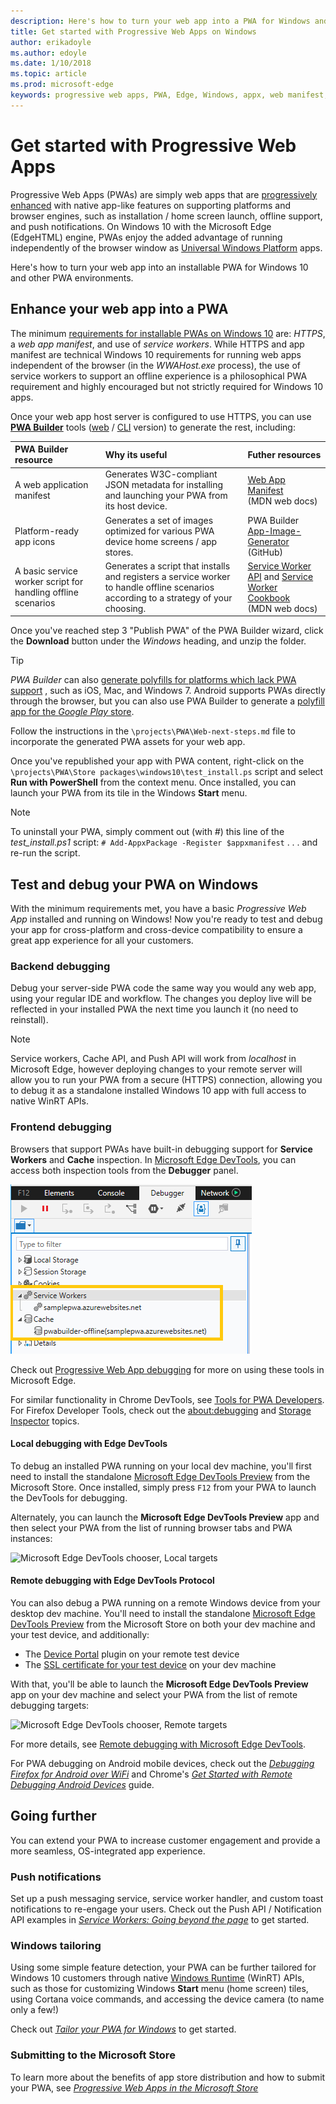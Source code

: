 ```yaml
---
description: Here's how to turn your web app into a PWA for Windows and other platforms
title: Get started with Progressive Web Apps on Windows
author: erikadoyle
ms.author: edoyle
ms.date: 1/10/2018
ms.topic: article
ms.prod: microsoft-edge
keywords: progressive web apps, PWA, Edge, Windows, appx, web manifest, DevTools
---
```


# Get started with Progressive Web Apps

Progressive Web Apps (PWAs) are simply web apps that are [progressively enhanced](https://en.wikipedia.org/wiki/Progressive_enhancement) with native app-like features on supporting platforms and browser engines, such as installation / home screen launch, offline support, and push notifications. On Windows 10 with the Microsoft Edge (EdgeHTML) engine, PWAs enjoy the added advantage of running independently of the browser window as [Universal Windows Platform](https://docs.microsoft.com/en-us/windows/uwp/get-started/whats-a-uwp) apps.

Here's how to turn your web app into an installable PWA for Windows 10 and other PWA environments.

## Enhance your web app into a PWA

The minimum [requirements for installable PWAs on Windows 10](../progressive-web-apps.md#requirements) are: *HTTPS*, a *web app manifest*, and use of *service workers*. While HTTPS and app manifest are technical Windows 10 requirements for running web apps independent of the browser (in the *WWAHost.exe* process), the use of service workers to support an offline experience is a philosophical PWA requirement and highly encouraged but not strictly required for Windows 10 apps.

Once your web app host server is configured to use HTTPS, you can use  [**PWA Builder**](http://docs.pwabuilder.com/) tools ([web](https://www.pwabuilder.com/generator) / [CLI](http://docs.pwabuilder.com/quickstart/quick-start-pwa-using-cli-tools/) version) to generate the rest, including:

PWA Builder resource | Why its useful| Futher resources
:--- | :-- | :----
A web application manifest | Generates W3C-compliant JSON metadata for installing and launching your PWA from its host device.  | [Web App Manifest](https://developer.mozilla.org/en-US/docs/Web/Manifest) <br /> (MDN web docs)
Platform-ready app icons | Generates a set of images optimized for various PWA device home screens / app stores.  | PWA Builder [App-Image-Generator](https://github.com/pwa-builder/App-Image-Generator/tree/master/AppImageGenerator/App_Data) <br /> (GitHub)
A basic service worker script for handling offline scenarios | Generates a script that installs and registers a service worker to handle offline scenarios according to a strategy of your choosing.   | [Service Worker API](https://developer.mozilla.org/en-US/docs/Web/API/Service_Worker_API)  and [Service Worker Cookbook](https://serviceworke.rs/) <br />(MDN web docs)

Once you've reached step 3 "Publish PWA" of the PWA Builder wizard, click the **Download** button under the *Windows* heading, and unzip the folder.

> [!TIP]
> *PWA Builder* can also [generate polyfills for platforms which lack PWA support](http://docs.pwabuilder.com/quickstart/quick-start-polyfills/) , such as iOS, Mac, and Windows 7. Android supports PWAs directly through the browser, but you can also use PWA Builder to generate a [polyfill app for the *Google Play* store](http://docs.pwabuilder.com/tools/how-to-package-android/). 

Follow the instructions in the `\projects\PWA\Web-next-steps.md` file to incorporate the generated PWA assets for your web app.

Once you've republished your app with PWA content, right-click on the `\projects\PWA\Store packages\windows10\test_install.ps` script and select **Run with PowerShell** from the context menu. Once installed, you can launch your PWA from its tile in the Windows **Start** menu.

> [!NOTE]
> To uninstall your PWA, simply comment out (with *#*) this line of the *test_install.ps1* script: 
> `# Add-AppxPackage -Register $appxmanifest`
> . . . and re-run the script.

## Test and debug your PWA on Windows

With the minimum requirements met, you have a basic *Progressive Web App* installed and running on Windows! Now you're ready to test and debug your app for cross-platform and cross-device compatibility to ensure a great app experience for all your customers.

### Backend debugging

Debug your server-side PWA code the same way you would any web app, using your regular IDE and workflow. The changes you deploy live will be reflected in your installed PWA the next time you launch it (no need to reinstall).

> [!NOTE]
> Service workers, Cache API, and Push API will work from *localhost* in Microsoft Edge, however deploying changes to your remote server will allow you to run your PWA from a secure (HTTPS) connection, allowing you to debug it as a standalone installed Windows 10 app with full access to native WinRT APIs.

### Frontend debugging

Browsers that support PWAs have built-in debugging support for **Service Workers** and **Cache** inspection. In [Microsoft Edge DevTools](https://docs.microsoft.com/en-us/microsoft-edge/devtools-guide), you can access both inspection tools from the **Debugger** panel.

![Edge DevTools Service Workers and Cache inspection](../devtools-guide/media/debugger_sw_and_cache.png)

Check out [Progressive Web App debugging](../devtools-guide/debugger/progressive-web-apps.md) for more on using these tools in Microsoft Edge.

For similar functionality in Chrome DevTools, see [Tools for PWA Developers](https://developers.google.com/web/ilt/pwa/tools-for-pwa-developers#simulate_mobile_devices). For Firefox Developer Tools, check out the [about:debugging](https://developer.mozilla.org/en-US/docs/Tools/about:debugging#Workers) and [Storage Inspector](https://developer.mozilla.org/en-US/docs/Tools/Storage_Inspector) topics.

#### Local debugging with Edge DevTools

To debug an installed PWA running on your local dev machine, you'll first need to install the standalone [Microsoft Edge DevTools Preview]() from the Microsoft Store. Once installed, simply press `F12` from your PWA to launch the DevTools for debugging.

Alternately, you can launch the **Microsoft Edge DevTools Preview** app and then select your PWA from the list of running browser tabs and PWA instances:

![Microsoft Edge DevTools chooser, Local targets](./media/.png)

#### Remote debugging with Edge DevTools Protocol

You can also debug a PWA running on a remote Windows device from your desktop dev machine. You'll need to install the standalone [Microsoft Edge DevTools Preview]() from the Microsoft Store on both your dev machine and your test device, and additionally:

 - The [Device Portal]() plugin on your remote test device
 - The [SSL certificate for your test device]() on your dev machine
 
 With that, you'll be able to launch the **Microsoft Edge DevTools Preview** app on your dev machine and select your PWA from the list of remote debugging targets:

![Microsoft Edge DevTools chooser, Remote targets](./media/.png)

For more details, see [Remote debugging with Microsoft Edge DevTools](../devtools-guide/remote-debugging.md).

For PWA debugging on Android mobile devices, check out the [*Debugging Firefox for Android over WiFi*](https://developer.mozilla.org/en-US/docs/Tools/Remote_Debugging/Debugging_Firefox_for_Android_over_Wifi) and Chrome's [*Get Started with Remote Debugging Android Devices*](https://developers.google.com/web/tools/chrome-devtools/remote-debugging/) guide.

## Going further

You can extend your PWA to increase customer engagement and provide a more seamless, OS-integrated app experience.

### Push notifications

Set up a push messaging service, service worker handler, and custom toast notifications to re-engage your users. Check out the Push API / Notification API examples in [*Service Workers: Going beyond the page*](https://blogs.windows.com/msedgedev/2017/12/19/service-workers-going-beyond-page/#8mU5rebKOuTt5HwG.97) to get started.

### Windows tailoring

Using some simple feature detection, your PWA can be further tailored for Windows 10 customers through native [Windows Runtime](https://docs.microsoft.com/en-us/uwp/api/) (WinRT) APIs, such as those for customizing Windows **Start** menu (home screen) tiles, using Cortana voice commands, and accessing the device camera (to name only a few!)
 
Check out [*Tailor your PWA for Windows*](./windows-features.md) to get started.

### Submitting to the Microsoft Store

To learn more about the benefits of app store distribution and how to submit your PWA, see [*Progressive Web Apps in the Microsoft Store*](./microsoft-store.md)
